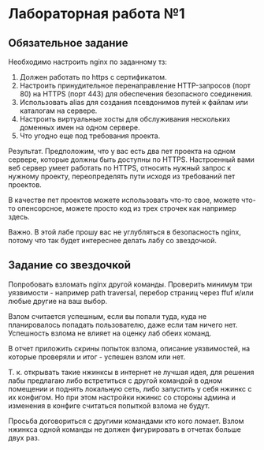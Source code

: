 # Лабораторная работа №1

## Обязательное задание

Необходимо настроить nginx по заданному тз:

1. Должен работать по https c сертификатом.
2. Настроить принудительное перенаправление HTTP-запросов (порт 80) на HTTPS (порт 443) для обеспечения безопасного соединения.
3. Использовать alias для создания псевдонимов путей к файлам или каталогам на сервере.
4. Настроить виртуальные хосты для обслуживания нескольких доменных имен на одном сервере.
5. Что угодно еще под требования проекта.

Результат. Предположим, что у вас есть два пет проекта на одном сервере, которые должны быть доступны по HTTPS. Настроенный вами веб сервер умеет работать по HTTPS, относить нужный запрос к нужному проекту, переопределять пути исходя из требований пет проектов.

В качестве пет проектов можете использовать что-то свое, можете что-то опенсорсное, можете просто код из трех строчек как например здесь.

Важно. В этой лабе прошу вас не углубляться в безопасность nginx, потому что так будет интереснее делать лабу со звездочкой.

## Задание со звездочкой

Попробовать взломать nginx другой команды. Проверить минимум три уязвимости - например path traversal, перебор страниц через ffuf и/или любые другие на ваш выбор.

Взлом считается успешным, если вы попали туда, куда не планировалось попадать пользователю, даже если там ничего нет. Успешность взлома не влияет на оценку лаб обеих команд.

В отчет приложить скрины попыток взлома, описание уязвимостей, на которые проверяли и итог - успешен взлом или нет.

Т. к. открывать такие нжинксы в интернет не лучшая идея, для решения лабы предлагаю либо встретиться с другой командой в одном помещении и поднять локальную сеть, либо запустить у себя нжинкс с их конфигом. Но при этом настройки нжинкс со стороны админа и изменения в конфиге считаться попыткой взлома не будут.

Просьба договориться с другими командами кто кого ломает. Взлом нжинкса одной команды не должен фигурировать в отчетах больше двух раз.
